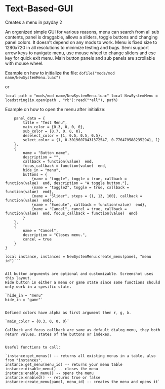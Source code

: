 # Text-Based-GUI
Creates a menu in payday 2


An orgenized simple GUI for various reasons, menu can search from all sub contents, panel is draggable, allows a sliders, toggle buttons and changing panel colors. It doesn't depend on any mods to work. Menu is fixed size to 1280x720 in all resolutions to minimize testing and bugs. Semi support arrow keys to navigate menu, use mouse wheel to change sliders and esc key for quick exit menu. Main button panels and sub panels are scrollable with mouse wheel.


Example on how to initialize the file:
`dofile("mods/mod name/NewSystemMenu.luac")`

or

`local path = "mods/mod name/NewSystemMenu.luac"
local NewSystemMenu = loadstring(io.open(path , "rb"):read("*all"), path)`


Example on how to open the menu after initialize:

```local panel = {
    panel_data = {
        title = "Test Menu",
        main_color = {0.3, 0, 0, 0},
        sub_color = {0.7, 0, 0, 0},
        deselect_color = {1, 0.5, 0.5, 0.5},
        select_color = {1, 0.30196078431372547, 0.7764705882352941, 1}
    },
    {
        name = "Button name",
        description = "",
        callback = function(value)  end,
		focus_callback = function(value)  end,
        hide_in = "menu",
        buttons = {
            {name = "toggle", toggle = true, callback = function(value)  end, description = "A toggle button."},
            {name = "toggle2", toggle = true, callback = function(value)  end},
            {name = "Slider", steps = {1, 13, 100}, callback = function(value)  end},
            {name = "Execute", callback = function(value)  end},
            {name = "Cancel", cancel = true, callback = function(value)  end, focus_callback = function(value)  end}
        }
    },
	{
        name = "Cancel",
        description = "Closes menu.",
        cancel = true
    }
}

local instance, instances = NewSystemMenu:create_menu(panel, "menu id")```


All button arguments are optional and customizable. Screenshot uses this layout.
Hide button in either a menu or game state since some functions should only work in a spesific state.

`hide_in = "menu"
hide_in = "game"`


Defined colors have alpha as first argument then r, g, b.

`main_color = {0.3, 0, 0, 0}`

Callback and focus_callback are same as default dialog menu, they both return values, states of the buttons or indexes.


Useful functions to call:

`instance:get_menus() -- returns all existing menus in a table, also from "instances".
instance:get_menu(menu_id) -- returns your menu table
instance:disable_menu() -- closes the menu
instance:enable_menu() -- opens the menu
instance:enabled() -- returns true or false
instance:create_menu(panel, menu_id) -- creates the menu and opens it`
